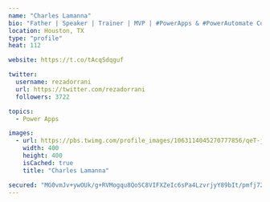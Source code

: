 ```yaml
---
name: "Charles Lamanna"
bio: "Father | Speaker | Trainer | MVP | #PowerApps & #PowerAutomate Community Super User | YouTuber Right-pointing triangle http://youtube.com/c/rezadorrani | Learn - Share - Clockwise rightwards and leftwards open circle arrows"
location: Houston, TX
type: "profile"
heat: 112

website: https://t.co/tAcqSdqguf

twitter:
  username: rezadorrani
  url: https://twitter.com/rezadorrani
  followers: 3722

topics:
  - Power Apps

images:
  - url: https://pbs.twimg.com/profile_images/1063114045270777856/qeT-jpWr_400x400.jpg
    width: 400
    height: 400
    isCached: true
    title: "Charles Lamanna"

secured: "MG0vmJv+ywOUk/g+RVMogqu8QoSC8VIFXZeIc6sPa4LzvrjyY89bIt/pmfj72GE2z7JejxLLl7OdT3hxHEQhXFriu9rfrZktZGgjHcIkyxLnpk6pWDXWpKST0bAcRMsps7eNvNQD97hSs0TfE63bqAsyduMOZMGOSi6ZlhFeB06AuyJ/FGHd51R8RyCzl1kiKI3G69MN6PZf/J5TjW8dN6AJjnFXd2iFjugp20wYa/kuGddtXqPJZMTq2AIJBRboJBXvcpxt1g9NJVo5h6Xxm0e462si8EYH6oe3/QVhmImGC45vI6DLv/VNnfPxE9zwMXhN4nhzt6V77B+WiE7FmkWlfjM+yhYV+TSKTntb94K9uKA5QSG3R2idH7RYTyiF2nKqpZVx9pWF24t43SWOM0E7kXan+10kpFHX08Hf/UM=;jJldG7EFJ6gyRZFJSIP++g=="
---
```


